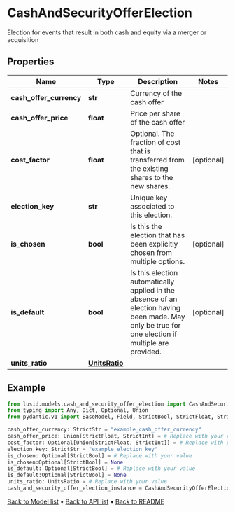 # CashAndSecurityOfferElection

Election for events that result in both cash and equity via a merger or acquisition
## Properties
Name | Type | Description | Notes
------------ | ------------- | ------------- | -------------
**cash_offer_currency** | **str** | Currency of the cash offer | 
**cash_offer_price** | **float** | Price per share of the cash offer | 
**cost_factor** | **float** | Optional. The fraction of cost that is transferred from the existing shares to the new shares. | [optional] 
**election_key** | **str** | Unique key associated to this election. | 
**is_chosen** | **bool** | Is this the election that has been explicitly chosen from multiple options. | [optional] 
**is_default** | **bool** | Is this election automatically applied in the absence of an election having been made. May only be true for one election if multiple are provided. | [optional] 
**units_ratio** | [**UnitsRatio**](UnitsRatio.md) |  | 
## Example

```python
from lusid.models.cash_and_security_offer_election import CashAndSecurityOfferElection
from typing import Any, Dict, Optional, Union
from pydantic.v1 import BaseModel, Field, StrictBool, StrictFloat, StrictInt, StrictStr, constr

cash_offer_currency: StrictStr = "example_cash_offer_currency"
cash_offer_price: Union[StrictFloat, StrictInt] = # Replace with your value
cost_factor: Optional[Union[StrictFloat, StrictInt]] = # Replace with your value
election_key: StrictStr = "example_election_key"
is_chosen: Optional[StrictBool] = # Replace with your value
is_chosen:Optional[StrictBool] = None
is_default: Optional[StrictBool] = # Replace with your value
is_default:Optional[StrictBool] = None
units_ratio: UnitsRatio = # Replace with your value
cash_and_security_offer_election_instance = CashAndSecurityOfferElection(cash_offer_currency=cash_offer_currency, cash_offer_price=cash_offer_price, cost_factor=cost_factor, election_key=election_key, is_chosen=is_chosen, is_default=is_default, units_ratio=units_ratio)

```

[Back to Model list](../README.md#documentation-for-models) &#8226; [Back to API list](../README.md#documentation-for-api-endpoints) &#8226; [Back to README](../README.md)

